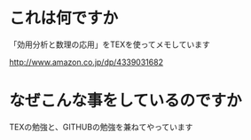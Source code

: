 # これは何ですか
「効用分析と数理の応用」をTEXを使ってメモしています

http://www.amazon.co.jp/dp/4339031682

# なぜこんな事をしているのですか
TEXの勉強と、GITHUBの勉強を兼ねてやっています
